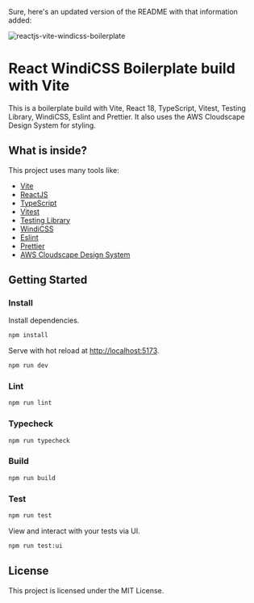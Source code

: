 Sure, here's an updated version of the README with that information added:

![reactjs-vite-windicss-boilerplate](https://user-images.githubusercontent.com/16243531/217138979-b854309c-4742-4275-a705-f9fec5158217.jpg)

# React WindiCSS Boilerplate build with Vite

This is a boilerplate build with Vite, React 18, TypeScript, Vitest, Testing Library, WindiCSS, Eslint and Prettier. It also uses the AWS Cloudscape Design System for styling.

## What is inside?

This project uses many tools like:

- [Vite](https://vitejs.dev)
- [ReactJS](https://reactjs.org)
- [TypeScript](https://www.typescriptlang.org)
- [Vitest](https://vitest.dev)
- [Testing Library](https://testing-library.com)
- [WindiCSS](TODO)
- [Eslint](https://eslint.org)
- [Prettier](https://prettier.io)
- [AWS Cloudscape Design System](https://aws.github.io/cloudscape/)

## Getting Started

### Install

Install dependencies.

```bash
npm install
```

Serve with hot reload at <http://localhost:5173>.

```bash
npm run dev
```

### Lint

```bash
npm run lint
```

### Typecheck

```bash
npm run typecheck
```

### Build

```bash
npm run build
```

### Test

```bash
npm run test
```

View and interact with your tests via UI.

```bash
npm run test:ui
```

## License

This project is licensed under the MIT License.
